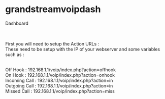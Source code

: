 # grandstreamvoipdash
Dashboard<br><br><br>

First you will need to setup the Action URLs :<br>
These need to be setup with the IP of your webserver and some variables such as :<br><br>

Off Hook : 192.168.1.1/voip/index.php?action=offhook<br>
On Hook : 192.168.1.1/voip/index.php?action=onhook<br>
Incoming Call : 192.168.1.1/voip/index.php?action=in<br>
Outgoing Call : 192.168.1.1/voip/index.php?action=in<br>
Missed Call : 192.168.1.1/voip/index.php?action=miss<br>
